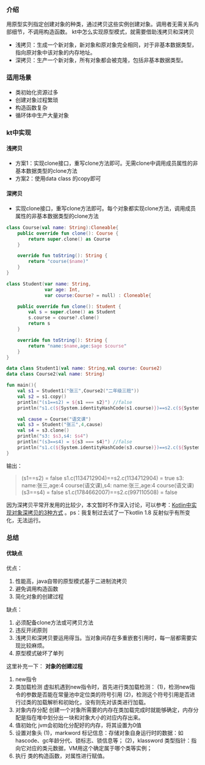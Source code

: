 ### 介绍

用原型实列指定创建对象的种类，通过拷贝这些实例创建对象。调用者无需关系内部细节，不调用构造函数。
kt中怎么实现原型模式，就需要借助浅拷贝和深拷贝

- 浅拷贝：生成一个新对象，新对象和原对象完全相同，对于非基本数据类型，指向原对象中该对象的内存地址。
- 深拷贝：生产一个新对象，所有对象都会被克隆，包括非基本数据类型。

### 适用场景
- 类初始化资源过多
- 创建对象过程繁琐
- 构造函数复杂
- 循环体中生产大量对象

### kt中实现

#### 浅拷贝

- 方案1：实现clone接口，重写clone方法即可。无需clone中调用成员属性的非基本数据类型的clone方法
- 方案2：使用data class 的copy即可

#### 深拷贝

- 实现clone接口，重写clone方法即可。每个对象都实现clone方法，调用成员属性的非基本数据类型的clone方法

```kt
class Course(val name: String):Cloneable{
    public override fun clone(): Course {
        return super.clone() as Course
    }

    override fun toString(): String {
        return "course($name)"
    }
}

class Student(var name: String,
              var age: Int,
              var course:Course? = null) : Cloneable{

    public override fun clone(): Student {
        val s = super.clone() as Student
        s.course = course?.clone()
        return s
    }

    override fun toString(): String {
        return "name:$name,age:$age $course"
    }
}

data class Student1(val name: String,val course: Course2)
data class Course2(val name: String)

fun main(){
    val s1 = Student1("张三",Course2("二年级三班"))
    val s2 = s1.copy()
    println("(s1==s2) = ${s1 === s2}") //false
    println("s1.c(${System.identityHashCode(s1.course)})==s2.c(${System.identityHashCode(s2.course)}) = ${s1.course===s2.course}") //true

    val cause = Course("语文课")
    val s3 = Student("张三",4,cause)
    val s4 = s3.clone()
    println("s3: $s3,s4: $s4")
    println("(s3==s4) = ${s3 === s4}") //false
    println("s1.c(${System.identityHashCode(s3.course)})==s2.c(${System.identityHashCode(s4.course)}) = ${s3.course===s4.course}") //true
}
```

输出：
> (s1==s2) = false
> s1.c(1134712904)==s2.c(1134712904) = true
> s3: name:张三,age:4 course(语文课),s4: name:张三,age:4 course(语文课)
> (s3==s4) = false
> s1.c(1784662007)==s2.c(997110508) = false

因为深拷贝平常开发用的比较少，本文暂时不作深入讨论，可以参考：[Kotlin中实现对象深拷贝的3种方式](http://events.jianshu.io/p/d9c49138b504) 。ps：我复制过去试了一下kotlin 1.8 反射似乎有所变化，无法运行。

### 总结

#### 优缺点

优点：
1. 性能高，java自带的原型模式基于二进制流拷贝
2. 避免调用构造函数
3. 简化对象的创建过程

缺点：
1. 必须配备clone方法或可拷贝方法
2. 违反开闭原则
3. 浅拷贝和深拷贝要运用得当。当对象间存在多重嵌套引用时，每一层都需要实现比较麻烦。
4. 原型模式破坏了单列

这里补充一下：
**对象的创建过程**
1. new指令
2. 类加载检测
虚拟机遇到new指令时，首先进行类加载检测：
(1)，检测new指令的参数是否能在常量池中定位类的符号引用
(2)，检测这个符号引用是否进行过类的加载解析和初始化，没有则先对该类进行加载。
3. 对象内存分配
创建一个对象所需要的内存在类加载完成时就能够确定，内存分配是指在堆中划分出一块和对象大小的对应内存出来。
4. 值初始化
jvm会初始化分配好的内存，将其设置为0值
5. 设置对象头
(1)，markword 标记信息：存储对象自身运行时的数据：如hascode、gc年龄分代、锁标志、锁信息等；
(2)，klassword 类型指针：指向它对应的类元数据，VM用这个确定属于哪个类等实例；
6. 执行<init>
类的构造函数，对属性进行赋值。